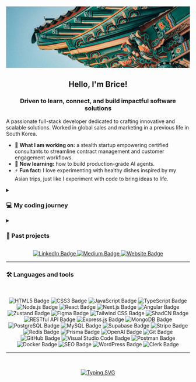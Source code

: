 <p align="center">
  <img src="https://raw.githubusercontent.com/Elsass1/Elsass1/main/banner.png" alt="Banner" width="1000" />
</p>

<h2 align="center">Hello, I'm Brice!</h2>
<h3 align="center">Driven to learn, connect, and build impactful software solutions</h3>

A passionate full-stack developer dedicated to crafting innovative and scalable solutions. Worked in global sales and marketing in a previous life in South Korea.

- 🚀 **What I am working on:** a stealth startup empowering certified consultants to streamline contract management and customer engagement workflows. <br> 
- 🌱 **Now learning:** how to build production-grade AI agents. <br>
- ⚡ **Fun fact:** I love experimenting with healthy dishes inspired by my Asian trips, just like I experiment with code to bring ideas to life.

<details>
  <summary><h3>💻 My coding journey</h3></summary>
  <p>
  My coding journey began when I realized how code could simplify my work in global sales and marketing. Although my schedule limited my time, I started learning JavaScript, CSS, and HTML in my spare moments. <br><br>
  When Covid-19 forced my departure from South Korea, I seized the opportunity to fully immerse myself in coding. I deepened my skills in JavaScript, TypeScript, and frameworks like React and Next.js, rediscovering my childhood love for building through full-stack development.
  
  I thrive on collaboration, working with other engineers to brainstorm and refine ideas into optimal solutions. 

My approach to coding is simple:
- Start with the user needs and build backwards.
- Spend 95% of my time defining the problem and 5% coding the solution.

<br>

  </p>
</details>

<details>
  <summary><h3>📂 Past projects</h3></summary>
  
  <!-- Anim & Forme Project -->
  <h4>🤝 Anim & Forme</h4>
  <p align="center">
    <a href="https://www.animetforme.com/" target="_blank">
      <img src="https://github.com/Elsass1/Elsass1/blob/main/animetforme.gif" alt="Anim & Forme GIF" width="600" />
    </a>
  </p>
  <p align="center">
    <a href="https://www.animetforme.com/" target="_blank">Visit Anim & Forme</a>
  </p>
  
  <br>
  
  <!-- Flood Watch Project -->
  <h4>🌧️ Flood Watch</h4>
  <p align="center">
    <a href="https://www.floodwatch.center/" target="_blank">
      <img src="https://github.com/Elsass1/Elsass1/blob/main/project_floodwatch.gif" alt="Flood Watch GIF" width="600" />
    </a>
  </p>
  <p align="center">
    <a href="https://www.floodwatch.center/" target="_blank">Visit Flood Watch</a>
  </p>

  <br>
</details>


<p align="center">
  <a href="https://linkedin.com/in/frommbrice" target="_blank">
    <img src="https://img.shields.io/badge/LinkedIn-0077B5?style=for-the-badge&logo=linkedin&logoColor=white" alt="LinkedIn Badge" />
  </a>
  <a href="https://medium.com/@frommbrice" target="_blank">
    <img src="https://img.shields.io/badge/Medium-12100E?style=for-the-badge&logo=medium&logoColor=white" alt="Medium Badge" />
  </a>
  <a href="https://www.codebybrice.com/" target="_blank">
    <img src="https://img.shields.io/badge/My%20Website-000000?style=for-the-badge" alt="Website Badge" />
  </a>
</p>

---
<h3>🛠️ Languages and tools</h3> <br>
<p align="center">
  <!-- Development Languages and Frameworks -->
  <img src="https://img.shields.io/badge/HTML5-E34F26?style=for-the-badge&logo=html5&logoColor=white" alt="HTML5 Badge" />
  <img src="https://img.shields.io/badge/CSS3-1572B6?style=for-the-badge&logo=css3&logoColor=white" alt="CSS3 Badge" />
  <img src="https://img.shields.io/badge/JavaScript-F7DF1E?style=for-the-badge&logo=javascript&logoColor=black" alt="JavaScript Badge" />
  <img src="https://img.shields.io/badge/TypeScript-3178C6?style=for-the-badge&logo=typescript&logoColor=white" alt="TypeScript Badge" />
  <img src="https://img.shields.io/badge/Node.js-339933?style=for-the-badge&logo=node.js&logoColor=white" alt="Node.js Badge" />
  <img src="https://img.shields.io/badge/React-61DAFB?style=for-the-badge&logo=react&logoColor=black" alt="React Badge" />
  <img src="https://img.shields.io/badge/Next.js-000000?style=for-the-badge&logo=next.js&logoColor=white" alt="Next.js Badge" />
  <img src="https://img.shields.io/badge/Angular-DD0031?style=for-the-badge&logo=angular&logoColor=white" alt="Angular Badge" />
  <img src="https://img.shields.io/badge/Zustand-000000?style=for-the-badge&logo=zustand&logoColor=white" alt="Zustand Badge" />
  
  <!-- Design Tools -->
  <img src="https://img.shields.io/badge/Figma-F24E1E?style=for-the-badge&logo=figma&logoColor=white" alt="Figma Badge" />
  <img src="https://img.shields.io/badge/TailwindCSS-38B2AC?style=for-the-badge&logo=tailwind-css&logoColor=white" alt="Tailwind CSS Badge" />
  <img src="https://img.shields.io/badge/ShadCN-000000?style=for-the-badge&logo=shadcn&logoColor=white" alt="ShadCN Badge" />
  
  <!-- APIs and Backend -->
  <img src="https://img.shields.io/badge/RESTful%20API-FF6C37?style=for-the-badge&logoColor=white" alt="RESTful API Badge" />
  <img src="https://img.shields.io/badge/Express.js-000000?style=for-the-badge&logo=express&logoColor=white" alt="Express.js Badge" />
  <img src="https://img.shields.io/badge/MongoDB-47A248?style=for-the-badge&logo=mongodb&logoColor=white" alt="MongoDB Badge" />
  <img src="https://img.shields.io/badge/PostgreSQL-336791?style=for-the-badge&logo=postgresql&logoColor=white" alt="PostgreSQL Badge" />
  <img src="https://img.shields.io/badge/MySQL-4479A1?style=for-the-badge&logo=mysql&logoColor=white" alt="MySQL Badge" />
  <img src="https://img.shields.io/badge/Supabase-3ECF8E?style=for-the-badge&logo=supabase&logoColor=white" alt="Supabase Badge" />
  <img src="https://img.shields.io/badge/Stripe-008CDD?style=for-the-badge&logo=stripe&logoColor=white" alt="Stripe Badge" />
  <img src="https://img.shields.io/badge/Redis-DC382D?style=for-the-badge&logo=redis&logoColor=white" alt="Redis Badge" />
  <img src="https://img.shields.io/badge/Prisma-2D3748?style=for-the-badge&logo=prisma&logoColor=white" alt="Prisma Badge" />
  <img src="https://img.shields.io/badge/OpenAI-412991?style=for-the-badge&logo=openai&logoColor=white" alt="OpenAI Badge" />
  
  <!-- Tools and Platforms -->
  <img src="https://img.shields.io/badge/Git-F05032?style=for-the-badge&logo=git&logoColor=white" alt="Git Badge" />
  <img src="https://img.shields.io/badge/GitHub-181717?style=for-the-badge&logo=github&logoColor=white" alt="GitHub Badge" />
  <img src="https://img.shields.io/badge/Visual_Studio_Code-007ACC?style=for-the-badge&logo=visual-studio-code&logoColor=white" alt="Visual Studio Code Badge" />
  <img src="https://img.shields.io/badge/Postman-FF6C37?style=for-the-badge&logo=postman&logoColor=white" alt="Postman Badge" />
  <img src="https://img.shields.io/badge/Docker-2496ED?style=for-the-badge&logo=docker&logoColor=white" alt="Docker Badge" />
  <img src="https://img.shields.io/badge/SEO-008000?style=for-the-badge&logo=google&logoColor=white" alt="SEO Badge" />
  <img src="https://img.shields.io/badge/WordPress-21759B?style=for-the-badge&logo=wordpress&logoColor=white" alt="WordPress Badge" />
  <img src="https://img.shields.io/badge/Clerk-3E8BFF?style=for-the-badge&logo=clerk&logoColor=white" alt="Clerk Badge" />
</p>

---

<br>

<p align="center">
  <a href="https://readme-typing-svg.demolab.com?font=Fira+Code&pause=1000&color=0E1C48&background=F7F700&center=true&vCenter=true&width=435&lines=The+future+looks+bright!">
    <img src="https://readme-typing-svg.demolab.com?font=Fira+Code&pause=1000&color=0E1C48&background=F7F700&center=true&vCenter=true&width=435&lines=The+future+looks+bright!" alt="Typing SVG" />
  </a>
</p>
